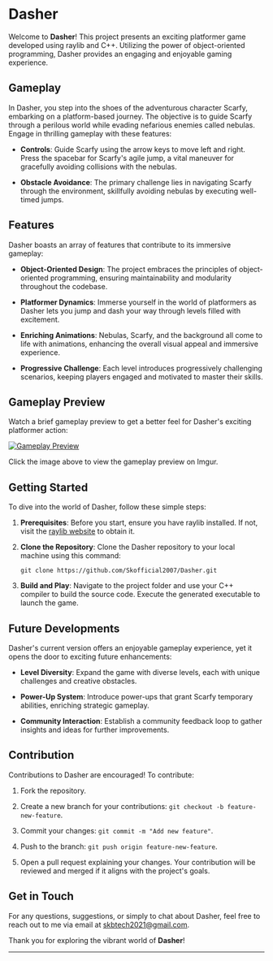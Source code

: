 # Dasher

Welcome to **Dasher**! This project presents an exciting platformer game developed using raylib and C++. Utilizing the power of object-oriented programming, Dasher provides an engaging and enjoyable gaming experience.

## Gameplay

In Dasher, you step into the shoes of the adventurous character Scarfy, embarking on a platform-based journey. The objective is to guide Scarfy through a perilous world while evading nefarious enemies called nebulas. Engage in thrilling gameplay with these features:

- **Controls**: Guide Scarfy using the arrow keys to move left and right. Press the spacebar for Scarfy's agile jump, a vital maneuver for gracefully avoiding collisions with the nebulas.

- **Obstacle Avoidance**: The primary challenge lies in navigating Scarfy through the environment, skillfully avoiding nebulas by executing well-timed jumps.

## Features

Dasher boasts an array of features that contribute to its immersive gameplay:

- **Object-Oriented Design**: The project embraces the principles of object-oriented programming, ensuring maintainability and modularity throughout the codebase.

- **Platformer Dynamics**: Immerse yourself in the world of platformers as Dasher lets you jump and dash your way through levels filled with excitement.

- **Enriching Animations**: Nebulas, Scarfy, and the background all come to life with animations, enhancing the overall visual appeal and immersive experience.

- **Progressive Challenge**: Each level introduces progressively challenging scenarios, keeping players engaged and motivated to master their skills.

## Gameplay Preview

Watch a brief gameplay preview to get a better feel for Dasher's exciting platformer action:

[![Gameplay Preview](https://imgur.com/la7y6Bz)](https://imgur.com/la7y6Bz)

Click the image above to view the gameplay preview on Imgur.

## Getting Started

To dive into the world of Dasher, follow these simple steps:

1. **Prerequisites**: Before you start, ensure you have raylib installed. If not, visit the [raylib website](https://www.raylib.com/) to obtain it.

2. **Clone the Repository**: Clone the Dasher repository to your local machine using this command:
   ```
   git clone https://github.com/Skofficial2007/Dasher.git
   ```


3. **Build and Play**: Navigate to the project folder and use your C++ compiler to build the source code. Execute the generated executable to launch the game.

## Future Developments

Dasher's current version offers an enjoyable gameplay experience, yet it opens the door to exciting future enhancements:

- **Level Diversity**: Expand the game with diverse levels, each with unique challenges and creative obstacles.

- **Power-Up System**: Introduce power-ups that grant Scarfy temporary abilities, enriching strategic gameplay.

- **Community Interaction**: Establish a community feedback loop to gather insights and ideas for further improvements.

## Contribution

Contributions to Dasher are encouraged! To contribute:

1. Fork the repository.

2. Create a new branch for your contributions: `git checkout -b feature-new-feature`.

3. Commit your changes: `git commit -m "Add new feature"`.

4. Push to the branch: `git push origin feature-new-feature`.

5. Open a pull request explaining your changes. Your contribution will be reviewed and merged if it aligns with the project's goals.

## Get in Touch

For any questions, suggestions, or simply to chat about Dasher, feel free to reach out to me via email at skbtech2021@gmail.com.

Thank you for exploring the vibrant world of **Dasher**!

---
